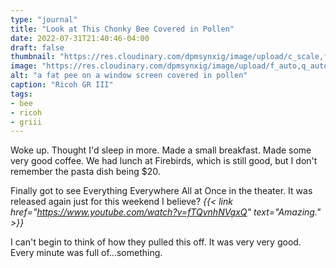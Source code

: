 ```yaml
---
type: "journal"
title: "Look at This Chonky Bee Covered in Pollen"
date: 2022-07-31T21:40:46-04:00
draft: false
thumbnail: "https://res.cloudinary.com/dpmsynxig/image/upload/c_scale,f_auto,q_auto:good,w_740/v1663810830/2022%20Posts/2022-07-31_chonky-bee/2022-07-31_ricoh-griii-1.jpg"
image: "https://res.cloudinary.com/dpmsynxig/image/upload/f_auto,q_auto:good/v1663810830/2022%20Posts/2022-07-31_chonky-bee/2022-07-31_ricoh-griii-1.jpg"
alt: "a fat pee on a window screen covered in pollen"
caption: "Ricoh GR III"
tags:
- bee
- ricoh
- griii
---
```


Woke up. Thought I'd sleep in more. Made a small breakfast. Made some very good coffee. We had lunch at Firebirds, which is still good, but I don't remember the pasta dish being $20. 

Finally got to see Everything Everywhere All at Once in the theater. It was released again just for this weekend I believe? _{{< link href="https://www.youtube.com/watch?v=fTQvnhNVgxQ" text="Amazing." >}}_

I can't begin to think of how they pulled this off. It was very very good. Every minute was full of...something.
